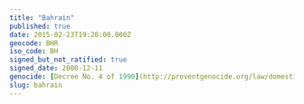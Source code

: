 ```yaml
---
title: "Bahrain"
published: true
date: 2015-02-23T19:20:00.000Z
geocode: BHR
iso_code: BH
signed_but_not_ratified: true
signed_date: 2000-12-11
genocide: [Decree No. 4 of 1990](http://preventgenocide.org/law/domestic/)
slug: bahrain
---
```

